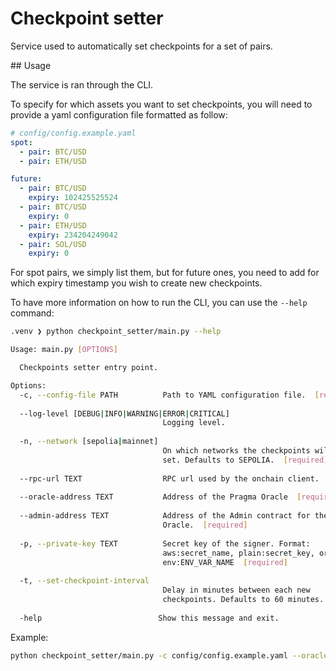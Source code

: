# Checkpoint setter

Service used to automatically set checkpoints for a set of pairs.

## Usage

The service is ran through the CLI.

To specify for which assets you want to set checkpoints, you will need to provide a yaml configuration file formatted as follow:

```yaml
# config/config.example.yaml
spot:
  - pair: BTC/USD
  - pair: ETH/USD

future:
  - pair: BTC/USD
    expiry: 102425525524
  - pair: BTC/USD
    expiry: 0
  - pair: ETH/USD
    expiry: 234204249042
  - pair: SOL/USD
    expiry: 0
```

For spot pairs, we simply list them, but for future ones, you need to add for which expiry timestamp you wish to create new checkpoints.

To have more information on how to run the CLI, you can use the `--help` command:

```bash
.venv ❯ python checkpoint_setter/main.py --help

Usage: main.py [OPTIONS]

  Checkpoints setter entry point.

Options:
  -c, --config-file PATH          Path to YAML configuration file.  [required]
  
  --log-level [DEBUG|INFO|WARNING|ERROR|CRITICAL]
                                  Logging level.
  
  -n, --network [sepolia|mainnet]
                                  On which networks the checkpoints will be
                                  set. Defaults to SEPOLIA.  [required]
  
  --rpc-url TEXT                  RPC url used by the onchain client.
  
  --oracle-address TEXT           Address of the Pragma Oracle  [required]
  
  --admin-address TEXT            Address of the Admin contract for the
                                  Oracle.  [required]
  
  -p, --private-key TEXT          Secret key of the signer. Format:
                                  aws:secret_name, plain:secret_key, or
                                  env:ENV_VAR_NAME  [required]
  
  -t, --set-checkpoint-interval
                                  Delay in minutes between each new
                                  checkpoints. Defaults to 60 minutes.  [x>=0]
  
  -help                          Show this message and exit.
```

Example:

```sh
python checkpoint_setter/main.py -c config/config.example.yaml --oracle-address $PRAGMA_ORACLE_ADDRESS --admin-address $PRAGMA_ADMIN_ACCOUNT -p plain:$MY_PRIVATE_KEY
```
